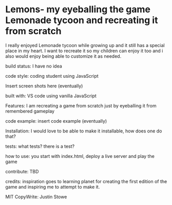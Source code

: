 # Lemons- my eyeballing the game Lemonade tycoon and recreating it from scratch
I really enjoyed Lemonade tycoon while growing up and it still has a special place in my heart. I want to recreate it so my children can enjoy it too and i also would enjoy being able to customize it as needed.

build status: I have no idea

code style: coding student using JavaScript

Insert screen shots here (eventually)

built with: VS code using vanilla JavaScript

Features: I am recreating a game from scratch just by eyeballing it from remembered gameplay

code example: insert code example (eventually)

Installation: I would love to be able to make it installable, how does one do that?

tests: what tests? there is a test?

how to use: you start with index.html, deploy a live server and play the game


contribute: TBD

credits: inspiration goes to  learning planet for creating the first edition of the game and inspiring me to attempt to make it.

MIT CopyWrite: Justin Stowe
